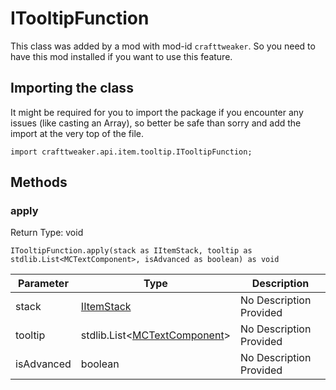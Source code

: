 # ITooltipFunction

This class was added by a mod with mod-id `crafttweaker`. So you need to have this mod installed if you want to use this feature.

## Importing the class

It might be required for you to import the package if you encounter any issues (like casting an Array), so better be safe than sorry and add the import at the very top of the file.
```zenscript
import crafttweaker.api.item.tooltip.ITooltipFunction;
```


## Methods

### apply

Return Type: void

```zenscript
ITooltipFunction.apply(stack as IItemStack, tooltip as stdlib.List<MCTextComponent>, isAdvanced as boolean) as void
```
| Parameter | Type | Description |
|-----------|------|-------------|
| stack | [IItemStack](/vanilla/api/items/IItemStack) | No Description Provided |
| tooltip | stdlib.List&lt;[MCTextComponent](/vanilla/api/util/text/MCTextComponent)&gt; | No Description Provided |
| isAdvanced | boolean | No Description Provided |

